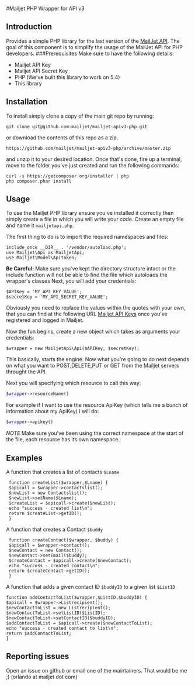 #Mailjet PHP Wrapper for API v3

## Introduction
Provides a simple PHP library for the last version of the [MailJet API](http://dev.mailjet.com/).
The goal of this component is to simplify the usage of the MailJet API for PHP developers.
###Prerequisites
Make sure to have the following details:
* Mailjet API Key
* Mailjet API Secret Key
* PHP (We've built this library to work on 5.4)
* This library


## Installation
To install simply clone a copy of the main git repo by running:

```
git clone git@github.com:mailjet/mailjet-apiv3-php.git
```
or download the contents of this repo as a zip.

```
https://github.com/mailjet/mailjet-apiv3-php/archive/master.zip
```
and unzip it to your desired location.
Once that's done, fire up a terminal, move to the folder you've just created and run the following commands:

```
curl -s https://getcomposer.org/installer | php
php composer.phar install
```

## Usage
To use the Mailjet PHP library ensure you've installed it correctly then simply create a file in which you will write your code.
Create an empty file and name it ```mailjetapi.php```.

The first thing to do is to import the required namespaces and files:

     
    include_once __DIR__ . '/vendor/autoload.php';
    use Mailjet\Api as MailjetApi;
    use Mailjet\Model\Apitoken;
    

**Be Careful:** Make sure you've kept the directory structure intact or the include function will not be able to find the file which autoloads the wrapper's classes
Next, you will add your credentials:

    $APIKey = 'MY_API_KEY_VALUE';
    $secretKey = 'MY_API_SECRET_KEY_VALUE';

Obviously you need to replace the values within the quotes with your own, that you can find at the following URL [Mailjet API Keys](https://www.mailjet.com/account/api_keys) once you've registered and logged in Mailjet.

Now the fun begins, create a new object which takes as arguments your credentials:

    $wrapper = new MailjetApi\Api($APIKey, $secretKey);

This basically, starts the engine. Now what you're going to do next depends on what you want to POST,DELETE,PUT or GET from the Mailjet servers throught the API.

Next you will specifying which resource to call this way:
```php
$wrapper->resourceName()
```
For example if I want to use the resource ApiKey (which tells me a bunch of information about my ApiKey) I will do:
```php
$wrapper->apikey()
```

*NOTE* Make sure you've been using the correct namespace at the start of the file, each resource has its own namespace.
## Examples
A function that creates a list of contacts ```$Lname```

     function createList($wrapper,$Lname) {
     $apicall = $wrapper->contactslist();
     $newList = new Contactslist();
     $newList->setName($Lname);
     $createList = $apicall->create($newList);
     echo "success - created list\n";
     return $createList->getID();
     }

A function that creates a Contact ```$buddy```

     function createContact($wrapper, $buddy) {
     $apicall = $wrapper->contact();
     $newContact = new Contact();
     $newContact->setEmail($buddy);
     $createContact = $apicall->create($newContact);
     echo "success - created contact\n";
     return $createContact->getID();
     }
     
A function that adds a given contact ID ```$buddyID``` to a given list ```$ListID```

    function addContactToList($wrapper,$ListID,$buddyID) {
    $apicall = $wrapper->Listrecipient();
    $newContactToList = new Listrecipient();
    $newContactToList->setListID($ListID);
    $newContactToList->setContactID($buddyID);
    $addContactToList = $apicall->create($newContactToList);
    echo "success - created contact to list\n";
    return $addContactToList;
    }


## Reporting issues
Open an issue on github or email one of the maintainers. That would be me ;) (orlando at mailjet dot com)
